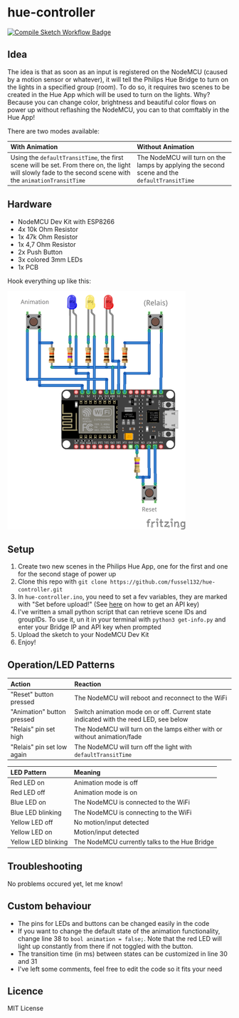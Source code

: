 # hue-controller
<a href="https://github.com/fussel132/hue-controller/actions"><img src="https://github.com/fussel132/hue-controller/actions/workflows/compile-sketch.yml/badge.svg?branch=main" alt="Compile Sketch Workflow Badge"></a>

## Idea
The idea is that as soon as an input is registered on the NodeMCU (caused by a motion sensor or whatever), it will tell the Philips Hue Bridge to turn on the lights in a specified group (room). To do so, it requires two scenes to be created in the Hue App which will be used to turn on the lights. Why? Because you can change color, brightness and beautiful color flows on power up without reflashing the NodeMCU, you can to that comftably in the Hue App! 

There are two modes available:

| With Animation | Without Animation |
|:---------------|:------------------|
|Using the `defaultTransitTime`, the first scene will be set. From there on, the light will slowly fade to the second scene with the `animationTransitTime`|The NodeMCU will turn on the lamps by applying the second scene and the `defaultTransitTime`|

## Hardware
- NodeMCU Dev Kit with ESP8266
- 4x 10k Ohm Resistor
- 1x 47k Ohm Resistor
- 1x 4,7 Ohm Resistor
- 2x Push Button
- 3x colored 3mm LEDs
- 1x PCB

Hook everything up like this:

<img src="schematics/hue-controller.png" alt="drawing" width="400"/>

## Setup
1. Create two new scenes in the Philips Hue App, one for the first and one for the second stage of power up
2. Clone this repo with `git clone https://github.com/fussel132/hue-controller.git`
2. In `hue-controller.ino`, you need to set a fev variables, they are marked with "Set before upload!" (See [here](https://developers.meethue.com/develop/get-started-2/) on how to get an API key)
3. I've written a small python script that can retrieve scene IDs and groupIDs. To use it, un it in your terminal with `python3 get-info.py` and enter your Bridge IP and API key when prompted
4. Upload the sketch to your NodeMCU Dev Kit
5. Enjoy!

## Operation/LED Patterns
|Action|Reaction|
|:-----|:-------|
|"Reset" button pressed|The NodeMCU will reboot and reconnect to the WiFi|
|"Animation" button pressed| Switch animation mode on or off. Current state indicated with the reed LED, see below|
|"Relais" pin set high|The NodeMCU will turn on the lamps either with or without animation/fade|
|"Relais" pin set low again|The NodeMCU will turn off the light with `defaultTransitTime`|

|LED Pattern|Meaning|
|:----------|:------|
|Red LED on|Animation mode is off|
|Red LED off|Animation mode is on|
|Blue LED on|The NodeMCU is connected to the WiFi|
|Blue LED blinking|The NodeMCU is connecting to the WiFi|
|Yellow LED off|No motion/input detected|
|Yellow LED on|Motion/input detected|
|Yellow LED blinking|The NodeMCU currently talks to the Hue Bridge|

## Troubleshooting
No problems occured yet, let me know!

## Custom behaviour
- The pins for LEDs and buttons can be changed easily in the code
- If you want to change the default state of the animation functionality, change line 38 to `bool animation = false;`. Note that the red LED will light up constantly from there if not toggled with the button.
- The transition time (in ms) between states can be customized in line 30 and 31
- I've left some comments, feel free to edit the code so it fits your need

## Licence
MIT License

